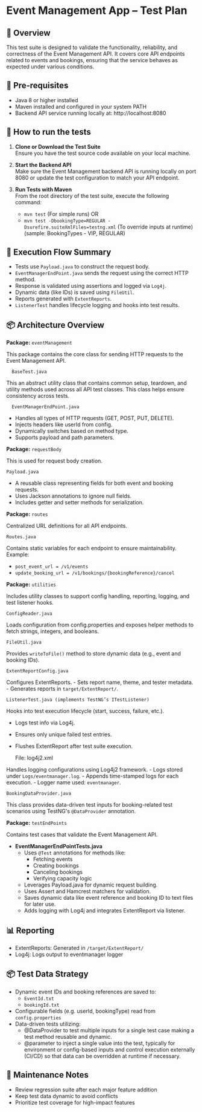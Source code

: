 # Event Management App – Test Plan

## 📌 Overview
This test suite is designed to validate the functionality, reliability, and correctness of the Event Management API. It covers core API endpoints related to events and bookings, ensuring that the service behaves as expected under various conditions.

## 🎯 Pre-requisites
- Java 8 or higher installed
- Maven installed and configured in your system PATH
- Backend API service running locally at: http://localhost:8080 

## 📂 How to run the tests

1. **Clone or Download the Test Suite**  
   Ensure you have the test source code available on your local machine.

2. **Start the Backend API**  
   Make sure the Event Management backend API is running locally on port 8080 or update the test configuration to match your API endpoint.

3. **Run Tests with Maven**  
   From the root directory of the test suite, execute the following command:
    
   - `mvn test` (For simple runs)
   OR
   - `mvn test -DbookingType=REGULAR -Dsurefire.suiteXmlFiles=testng.xml` (To override inputs at runtime) (sample: BookingTypes - VIP, REGULAR)

## 🧪 Execution Flow Summary
  - Tests use `Payload.java` to construct the request body.
  - `EventManagerEndPoint.java` sends the request using the correct HTTP method.
  - Response is validated using assertions and logged via `Log4j`.
  - Dynamic data (like IDs) is saved using `FileUtil`.
  - Reports generated with `ExtentReports`.
  - `ListenerTest` handles lifecycle logging and hooks into test results.
   
## 📦 Architecture Overview

**Package:** `eventManagement`

This package contains the core class for sending HTTP requests to the Event Management API.

      BaseTest.java
This an abstract utility class that contains common setup, teardown, and utility methods used across all API test classes. This class helps ensure consistency across tests.

      EventManagerEndPoint.java

  - Handles all types of HTTP requests (GET, POST, PUT, DELETE).
  - Injects headers like userId from config.
  - Dynamically switches based on method type.
  - Supports payload and path parameters.
    

**Package:** `requestBody`

This is used for request body creation.

    Payload.java

  - A reusable class representing fields for both event and booking requests.
  - Uses Jackson annotations to ignore null fields.
  - Includes getter and setter methods for serialization.

**Package:** `routes`

Centralized URL definitions for all API endpoints.

    Routes.java

  Contains static variables for each endpoint to ensure maintainability.
  Example:
  - `post_event_url = /v1/events`
  - `update_booking_url = /v1/bookings/{bookingReference}/cancel`
  
**Package:** `utilities`

Includes utility classes to support config handling, reporting, logging, and test listener hooks.

    ConfigReader.java

  Loads configuration from config.properties and exposes helper methods to fetch strings, integers, and booleans.

    
    FileUtil.java
    
  Provides `writeToFile()` method to store dynamic data (e.g., event and booking IDs).

    
    ExtentReportConfig.java

  Configures ExtentReports.
    - Sets report name, theme, and tester metadata.
    - Generates reports in `target/ExtentReport/`.

    
    ListenerTest.java (implements TestNG’s ITestListener)

  Hooks into test execution lifecycle (start, success, failure, etc.).
  - Logs test info via Log4j.
  - Ensures only unique failed test entries.
  - Flushes ExtentReport after test suite execution.


    File: log4j2.xml

  Handles logging configurations using Log4j2 framework.
    - Logs stored under `Logs/eventmanager.log`.
    - Appends time-stamped logs for each execution.
    - Logger name used: `eventmanager`.
    
    
    BookingDataProvider.java

  This class provides data-driven test inputs for booking-related test scenarios using TestNG's `@DataProvider` annotation.
  


**Package:** `testEndPoints`

Contains test cases that validate the Event Management API.

- **EventManagerEndPointTests.java**
  - Uses `@Test` annotations for methods like:
    - Fetching events
    - Creating bookings
    - Canceling bookings
    - Verifying capacity logic
  - Leverages Payload.java for dynamic request building.
  - Uses Assert and Hamcrest matchers for validation.
  - Saves dynamic data like event reference and booking ID to text files for later use.
  - Adds logging with Log4j and integrates ExtentReport via listener.

## 📊 Reporting
- ExtentReports: Generated in `/target/ExtentReport/`  
- Log4j: Logs output to eventmanager logger  

## 📦 Test Data Strategy
- Dynamic event IDs and booking references are saved to:  
  - `EventId.txt`  
  - `bookingId.txt`  
- Configurable fields (e.g. userId, bookingType) read from `config.properties`
- Data-driven tests utilizing:
   - @DataProvider to test multiple inputs for a single test case making a test method reusable and dynamic.
   - @parameter to inject a single value into the test, typically for environment or config-based inputs and control execution externally (CI/CD) so that data can be overridden at runtime if necessary.  

## 🧹 Maintenance Notes
- Review regression suite after each major feature addition  
- Keep test data dynamic to avoid conflicts  
- Prioritize test coverage for high-impact features  
